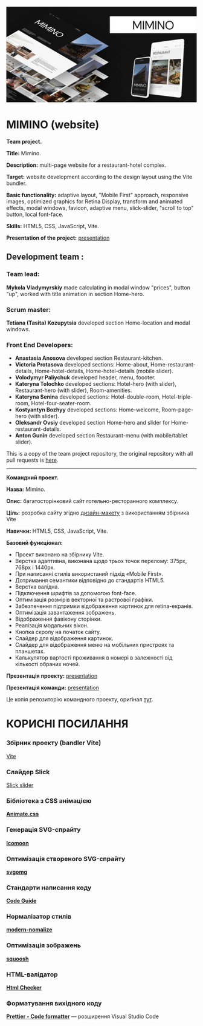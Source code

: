 ![preview](/preview.jpg)

# MIMINO (website)

**Team project.**

**Title:** Mimino.

**Description:** multi-page website for a restaurant-hotel complex.

**Target:** website development according to the design layout using the Vite
bundler.

**Basic functionality:** adaptive layout, "Mobile First" approach, responsive
images, optimized graphics for Retina Display, transform and animated effects,
modal windows, favicon, adaptive menu, slick-slider, "scroll to top" button,
local font-face.

**Skills:** HTML5, CSS, JavaScript, Vite.

**Presentation of the project:** [presentation](https://www.figma.com/proto/rqy3tytPCwddIVpHQDCEdb/Miminosy-project)

## Development team :

### **Team lead:**

**Mykola Vladymyrskiy** made calculating in modal window "prices", button "up",  worked with title animation in section Home-hero.

### **Scrum master:**

**Tetiana (Tasita) Kozupytsia**  developed section Home-location and modal windows.

### **Front End Developers:**

- **Anastasia Anosova** developed section Restaurant-kitchen.
- **Victoria Protasova** developed sections: Home-about, Home-restaurant-details, Home-hotel-details, Home-hotel-details (mobile slider).
- **Volodymyr Paliychuk** developed header, menu, foooter.
- **Kateryna Tolochko** developed sections: Hotel-hero (with slider), Restaurant-hero (with slider), Room-amenities.
- **Kateryna Senina** developed sections: Hotel-double-room, Hotel-triple-room, Hotel-four-seater-room.
- **Kostyantyn Bozhyy** developed sections: Home-welcome, Room-page-hero (with slider).
- **Oleksandr Ovsiy** developed section Home-hero and slider for Home-restaurant-details.
- **Anton Gunin** developed section Restaurant-menu (with mobile/tablet slider).

This is a copy of the team project repository, the original repository with all pull requests is [here](https://github.com/Mykokola/teams-project-17).

---

**Командний проект.**

**Назва:** Mimino.

**Опис:** багатосторінковий сайт готельно-ресторанного комплексу.

**Ціль:** розробка сайту згідно
[дизайн-макету](https://www.figma.com/file/dug5TYDvNmAKfvw06Sfbby/Mimino-git) з
використанням збірника Vite

**Навички:** HTML5, CSS, JavaScript, Vite.

**Базовий функціонал:**

- Проект виконано на збірнику Vite.
- Верстка адаптивна, виконана щодо трьох точок перелому: 375px, 768px і 1440px.
- При написанні стилів використаний підхід «Mobile First».
- Дотримання семантики відповідно до стандартів HTML5.
- Верстка валідна.
- Підключення шрифтів за допомогою font-face.
- Оптимізація розмірів векторної та растрової графіки.
- Забезпечення підтримки відображення картинок для retina-екранів.
- Оптимізація завантаження зображень.
- Відображення фавікону сторінки.
- Реалізація модальних вікон.
- Кнопка скролу на початок сайту.
- Слайдер для відображення картинок.
- Слайдер для відображення меню на мобільних пристроях та планшетах.
- Калькулятор вартості проживання в номері в залежності від кількості обраних
  ночей.

**Презентація проекту:** [presentation](https://www.figma.com/proto/rqy3tytPCwddIVpHQDCEdb/Miminosy-project)

**Презентація команди:** [presentation](https://www.figma.com/proto/sbZABWaFhilllQfIY2iZ7w/Miminosy-team)

Це копія репозиторію командного проекту, оригінал [тут](https://github.com/Mykokola/teams-project-17).


# КОРИСНІ ПОСИЛАННЯ

### Збірник проекту (bandler Vite)

[Vite](https://vitejs.dev/)

### Слайдер Slick

[Slick slider](https://kenwheeler.github.io/slick/)

### Бібліотека з CSS анімацією

[**Animate.css**](https://animate.style/)

### Генерація SVG-спрайту

[**Icomoon**](https://icomoon.io/)

### Оптимізація створеного SVG-спрайту

[**svgomg**](https://jakearchibald.github.io/svgomg/)

### Стандарти написання коду

[**Code Guide**](https://codeguide.co/)

### Нормалізатор стилів

[**modern-nomalize**](https://github.com/sindresorhus/modern-normalize)

### Оптимізація зображень

[**squoosh**](https://squoosh.app/)

### HTML-валідатор

[**Html Checker**](http://validator.w3.org/nu/)

### Форматування вихідного коду

[**Prettier - Code formatter**](https://marketplace.visualstudio.com/items?itemName=esbenp.prettier-vscode)
— розширення Visual Studio Code

